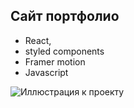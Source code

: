 ## Сайт портфолио

- React,
- styled components
- Framer motion
- Javascript

![Иллюстрация к проекту](https://github.com/sgvasilev/portfolio/raw/main/images/site2.png)
